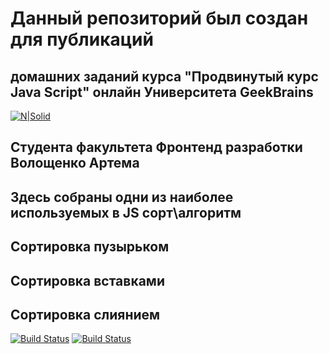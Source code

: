 # Данный репозиторий был создан для публикаций 
## домашних заданий курса "Продвинутый курс Java Script" онлайн Университета GeekBrains
[![N|Solid](https://img.icons8.com/material-rounded/250/000000/js.png)](https://geekbrains.ru/)



## Студента факультета Фронтенд разработки Волощенко Артема

## Здесь собраны одни из наиболее используемых в JS сорт\алгоритм
## Сортировка пузырьком 
## Сортировка вставками
## Сортировка слиянием 
[![Build Status](https://img.icons8.com/officel/250/000000/js.png)](https://developer.mozilla.org/ru/docs/Web/JavaScript)
[![Build Status](https://img.icons8.com/ios-filled/250/000000/github.png)](https://github.com/ArtoVoloshenko)

